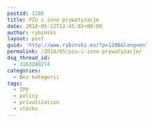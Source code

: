 ```yaml
---
postid: 1286
title: PZU i inne prywatyzacje
date: 2010-05-12T12:45:02+00:00
author: rybinski
layout: post
guid: 'http://www.rybinski.eu/?p=1286&lang=en'
permalink: /2010/05/pzu-i-inne-prywatyzacje/
dsq_thread_id:
  - 3163280274
categories:
  - Bez kategorii
tags:
  - IPO
  - policy
  - privatization
  - stocks
---
```

